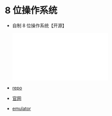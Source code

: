 # 8 位操作系统

- 自制 8 位操作系统【开源】

  <iframe src="//player.bilibili.com/player.html?aid=560676462&bvid=BV1Ze4y187ya&cid=835383435&page=1" scrolling="no" border="0" frameborder="no" framespacing="0" allowfullscreen="true"> </iframe>

- [repo](https://github.com/Zeal8bit/Zeal-8-bit-OS)
- [官网](https://zeal8bit.com/)
- [emulator](http://zeal8bit.com/emulator/)
